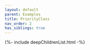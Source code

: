 ```yaml
---
layout: default
parent: Examples
title: PriorityClass
nav_order: 2
has_siblings: true
---
```

{%- include deepChildrenList.html -%}